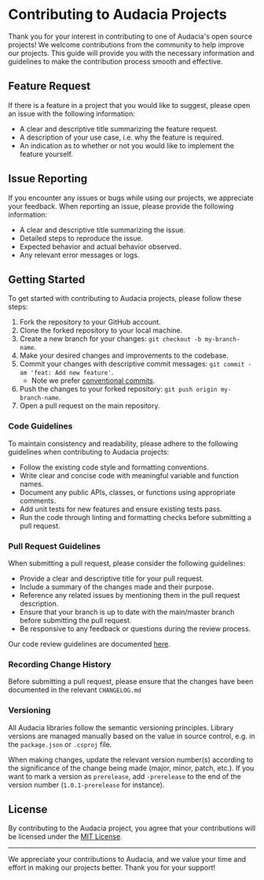 # Contributing to Audacia Projects

Thank you for your interest in contributing to one of Audacia's open source projects! We welcome contributions from the community to help improve our projects. This guide will provide you with the necessary information and guidelines to make the contribution process smooth and effective.

## Feature Request

If there is a feature in a project that you would like to suggest, please open an issue with the following information:

- A clear and descriptive title summarizing the feature request.
- A description of your use case, i.e. why the feature is required.
- An indication as to whether or not you would like to implement the feature yourself.

## Issue Reporting

If you encounter any issues or bugs while using our projects, we appreciate your feedback. When reporting an issue, please provide the following information:

- A clear and descriptive title summarizing the issue.
- Detailed steps to reproduce the issue.
- Expected behavior and actual behavior observed.
- Any relevant error messages or logs.

## Getting Started

To get started with contributing to Audacia projects, please follow these steps:

1. Fork the repository to your GitHub account.
2. Clone the forked repository to your local machine.
3. Create a new branch for your changes: `git checkout -b my-branch-name`.
4. Make your desired changes and improvements to the codebase.
5. Commit your changes with descriptive commit messages: `git commit -am 'feat: Add new feature'`.
   - Note we prefer [conventional commits](https://www.conventionalcommits.org/).
6. Push the changes to your forked repository: `git push origin my-branch-name`.
7. Open a pull request on the main repository.

### Code Guidelines

To maintain consistency and readability, please adhere to the following guidelines when contributing to Audacia projects:

- Follow the existing code style and formatting conventions.
- Write clear and concise code with meaningful variable and function names.
- Document any public APIs, classes, or functions using appropriate comments.
- Add unit tests for new features and ensure existing tests pass.
- Run the code through linting and formatting checks before submitting a pull request.

### Pull Request Guidelines

When submitting a pull request, please consider the following guidelines:

- Provide a clear and descriptive title for your pull request.
- Include a summary of the changes made and their purpose.
- Reference any related issues by mentioning them in the pull request description.
- Ensure that your branch is up to date with the main/master branch before submitting the pull request.
- Be responsive to any feedback or questions during the review process.

Our code review guidelines are documented [here](https://audacia.co.uk/technical-blog/our-guidelines-for-code-review).

### Recording Change History

Before submitting a pull request, please ensure that the changes have been documented in the relevant `CHANGELOG.md`

### Versioning

All Audacia libraries follow the semantic versioning principles. Library versions are managed manually based on the value in source control, e.g. in the `package.json` or `.csproj` file.

When making changes, update the relevant version number(s) according to the significance of the change being made (major, minor, patch, etc.). If you want to mark a version as `prerelease`, add `-prerelease` to the end of the version number (`1.0.1-prerelease` for instance). 

## License

By contributing to the Audacia project, you agree that your contributions will be licensed under the [MIT License](https://mit-license.org/).

---

We appreciate your contributions to Audacia, and we value your time and effort in making our projects better. Thank you for your support!
